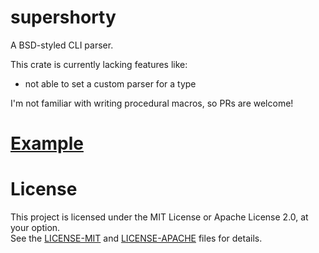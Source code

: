 # supershorty

A BSD-styled CLI parser.

This crate is currently lacking features like:
- not able to set a custom parser for a type

I'm not familiar with writing procedural macros, so PRs are welcome!

# [Example](examples/parse.rs)

# License
This project is licensed under the MIT License or Apache License 2.0, at your option.  
See the [LICENSE-MIT](LICENSE-MIT) and [LICENSE-APACHE](LICENSE-APACHE) files for details.